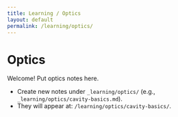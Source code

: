 ```yaml
---
title: Learning / Optics
layout: default
permalink: /learning/optics/
---
```


# Optics

Welcome! Put optics notes here.

- Create new notes under `_learning/optics/` (e.g., `_learning/optics/cavity-basics.md`).
- They will appear at: `/learning/optics/cavity-basics/`.
